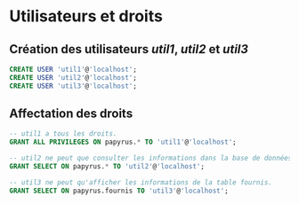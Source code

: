 # Utilisateurs et droits

## Création des utilisateurs *util1*, *util2* et *util3*

```sql
CREATE USER 'util1'@'localhost';
CREATE USER 'util2'@'localhost';
CREATE USER 'util3'@'localhost';
```

## Affectation des droits

```sql
-- util1 a tous les droits.
GRANT ALL PRIVILEGES ON papyrus.* TO 'util1'@'localhost';

-- util2 ne peut que consulter les informations dans la base de données.
GRANT SELECT ON papyrus.* TO 'util2'@'localhost';

-- util3 ne peut qu'afficher les informations de la table fournis.
GRANT SELECT ON papyrus.fournis TO 'util3'@'localhost';
```
